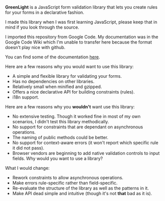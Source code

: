 **GreenLight** is a JavaScript form validation library that lets you create rules for your forms in a declarative fashion.

I made this library when I was first learning JavaScript, please keep that in mind if you look through the source.

I imported this repository from Google Code. My documentation was in the Google Code Wiki which I'm unable to transfer here because the format doesn't play nice with github.

You can find some of the documentation [here](http://code.google.com/p/greenlight/w/list).

Here are a few reasons why you would want to use this library:

- A simple and flexible library for validating your forms.
- Has no dependencies on other libraries.
- Relatively small when minified and gzipped.
- Offers a nice declarative API for building constraints (rules).
- i18n support.

Here are a few reasons why you **wouldn't** want use this library:

- No extensive testing. Though it worked fine in most of my own scenarios, I didn't test this library methodically.
- No support for constraints that are dependant on asynchronous operations.
- The naming of public methods could be better.
- No support for context-aware errors (it won't report which specific rule it did not pass).
- Browser vendors are beginning to add native validation controls to input fields. Why would you want to use a library?

What I would change:

- Rework constraints to allow asynchronous operations.
- Make errors rule-specific rather than field-specific.
- Re-evaluate the structure of the library as well as the patterns in it.
- Make API dead simple and intuitive (though it's not **that** bad as it is).
